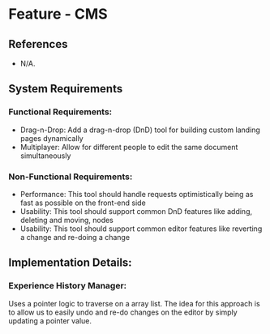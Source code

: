 # Feature - CMS

## References

- N/A.

## System Requirements

### Functional Requirements:

- Drag-n-Drop: Add a drag-n-drop (DnD) tool for building custom landing pages dynamically
- Multiplayer: Allow for different people to edit the same document simultaneously

### Non-Functional Requirements:

- Performance: This tool should handle requests optimistically being as fast as possible on the front-end side
- Usability: This tool should support common DnD features like adding, deleting and moving, nodes
- Usability: This tool should support common editor features like reverting a change and re-doing a change

## Implementation Details:

### Experience History Manager:

Uses a pointer logic to traverse on a array list. The idea for this approach is to allow us to easily undo and re-do changes on the editor by simply updating a pointer value.
